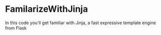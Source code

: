 # FamilarizeWithJinja
In this code you'll get familiar with Jinja, a fast expressive template engine from Flask
